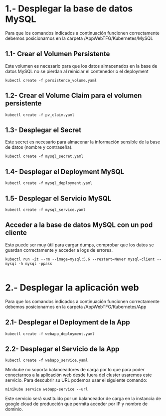 # 1.- Desplegar la base de datos MySQL

Para que los comandos indicados a continuación funcionen correctamente debemos posicionarnos en la carpeta /AppWebTFG/Kubernetes/MySQL

## 1.1- Crear el Volumen Persistente

Este volumen es necesario para que los datos almacenados en la base de datos MySQL no se pierdan al reiniciar el contenedor o el deployment

```
kubectl create -f persistence_volume.yaml
```

## 1.2- Crear el Volume Claim para el volumen persistente

```
kubectl create -f pv_claim.yaml
```
## 1.3- Desplegar el Secret 
Este secret es necesario para almacenar la información sensible de la base de datos (nombre y contraseña).

```
kubectl create -f mysql_secret.yaml
```

## 1.4- Desplegar el Deployment MySQL

```
kubectl create -f mysql_deployment.yaml
```

## 1.5- Desplegar el Servicio MySQL

```
kubectl create -f mysql_service.yaml
```

## Acceder a la base de datos MySQL con un pod cliente

Esto puede ser muy útil para cargar dumps, comprobar que los datos se guardan correctamente y acceder a logs de errores.

```
kubectl run -it --rm --image=mysql:5.6 --restart=Never mysql-client -- mysql -h mysql -ppass
	
```

# 2.- Desplegar la aplicación web

Para que los comandos indicados a continuación funcionen correctamente debemos posicionarnos en la carpeta /AppWebTFG/Kubernetes/App

## 2.1- Desplegar el Deployment de la App

```
kubectl create -f webapp_deployment.yaml
```

## 2.2- Desplegar el Servicio de la App

```
kubectl create -f webapp_service.yaml
```

Minikube no soporta balanceadores de carga por lo que para poder conectarnos a la aplicación web desde fuera del cluster usaremos este servicio. Para descubrir
su URL podemos usar el siguiente comando:

```
minikube service webapp-service --url
```

Este servicio será sustituido por un balanceador de carga en la instancia de google cloud de producción que permita acceder por IP y nombre de dominio.


